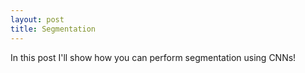 ```yaml
---
layout: post
title: Segmentation
---
```


In this post I'll show how you can perform segmentation using CNNs!
